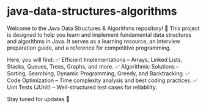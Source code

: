 # java-data-structures-algorithms
Welcome to the Java Data Structures &amp; Algorithms repository! 🚀  This project is designed to help you learn and implement fundamental data structures and algorithms in Java. It serves as a learning resource, an interview preparation guide, and a reference for competitive programming.

Here, you will find:
✅ Efficient Implementations – Arrays, Linked Lists, Stacks, Queues, Trees, Graphs, and more.
✅ Algorithmic Solutions – Sorting, Searching, Dynamic Programming, Greedy, and Backtracking.
✅ Code Optimization – Time complexity analysis and best coding practices.
✅ Unit Tests (JUnit) – Well-structured test cases for reliability.

Stay tuned for updates 🚀

